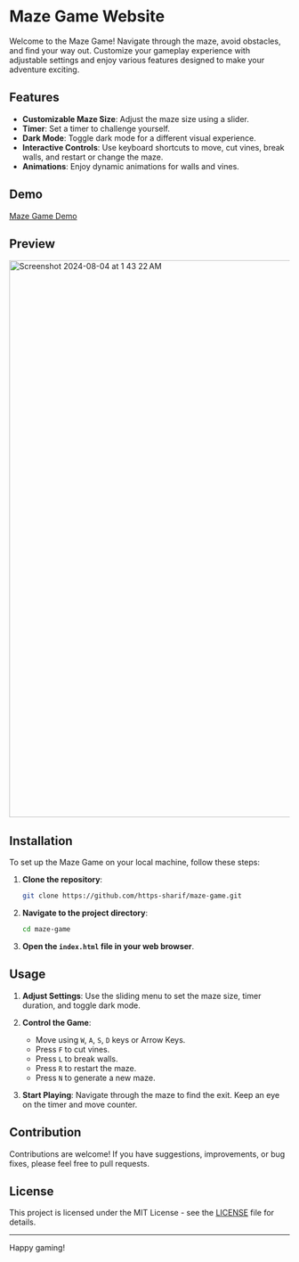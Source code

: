 # Maze Game Website

Welcome to the Maze Game! Navigate through the maze, avoid obstacles, and find your way out. Customize your gameplay experience with adjustable settings and enjoy various features designed to make your adventure exciting.

## Features

- **Customizable Maze Size**: Adjust the maze size using a slider.
- **Timer**: Set a timer to challenge yourself.
- **Dark Mode**: Toggle dark mode for a different visual experience.
- **Interactive Controls**: Use keyboard shortcuts to move, cut vines, break walls, and restart or change the maze.
- **Animations**: Enjoy dynamic animations for walls and vines.

## Demo

[Maze Game Demo](https://https-sharif.github.io/Maze-Game-Website/)

## Preview
<img width="1000" alt="Screenshot 2024-08-04 at 1 43 22 AM" src="https://github.com/user-attachments/assets/5b055b81-48f7-4f47-898c-25544dc04c37">



## Installation

To set up the Maze Game on your local machine, follow these steps:

1. **Clone the repository**:
    ```bash
    git clone https://github.com/https-sharif/maze-game.git
    ```

2. **Navigate to the project directory**:
    ```bash
    cd maze-game
    ```

3. **Open the `index.html` file in your web browser**.

## Usage

1. **Adjust Settings**: Use the sliding menu to set the maze size, timer duration, and toggle dark mode.
2. **Control the Game**:
    - Move using `W`, `A`, `S`, `D` keys or Arrow Keys.
    - Press `F` to cut vines.
    - Press `L` to break walls.
    - Press `R` to restart the maze.
    - Press `N` to generate a new maze.

3. **Start Playing**: Navigate through the maze to find the exit. Keep an eye on the timer and move counter.

## Contribution

Contributions are welcome! If you have suggestions, improvements, or bug fixes, please feel free to pull requests.

## License

This project is licensed under the MIT License - see the [LICENSE](./LICENSE) file for details.

---

Happy gaming!
